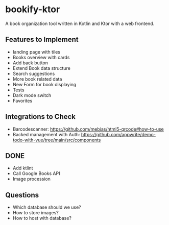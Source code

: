 # bookify-ktor
A book organization tool written in Kotlin and Ktor with a web frontend.

## Features to Implement
- landing page with tiles
- Books overview with cards
- Add back button
- Extend Book data structure
- Search suggestions
- More book related data 
- New Form for book displaying
- Tests
- Dark mode switch
- Favorites

## Integrations to Check
- Barcodescanner: https://github.com/mebjas/html5-qrcode#how-to-use
- Backed management with Auth: https://github.com/appwrite/demo-todo-with-vue/tree/main/src/components

## DONE
- Add ktlint
- Call Google Books API
- Image procession

## Questions
- Which database should we use?
- How to store images?
- How to host with database?